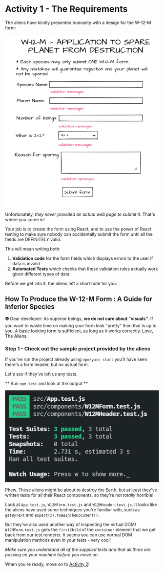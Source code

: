 # Activity 1 - The Requirements

The aliens have kindly presented humanity with a design for the W-12-M form:

![Sample Form](./public/sample-form.png)

Unfortunately, _they never provided an actual web page to submit it_. That's where you come in!

Your job is to create the form using React, and to use the power of React testing to make sure nobody can accidentally submit the form until all the fields are DEFINITELY valid.

This will mean writing both:

1. **Validation code** for the form fields which displays errors to the user if data is invalid
2. **Automated Tests** which checks that these validation rules actually work given different types of data

Before we get into it, the aliens left a short note for you:

## How To Produce the W-12-M Form : A Guide for Inferior Species

👽 Dear developer: As superior beings, **we do not care about "visuals"**. If you want to waste time on making your form look "pretty" then that is up to you. A basic looking form is sufficient, as long as it works correctly. Love, The Aliens.

### Step 1 - Check out the sample project provided by the aliens

If you've run the project already using `npm/yarn start` you'll have seen there's a form header, but no actual form.

Let's see if they've left us any tests.

** Run `npm test` and look at the output **

![Sample Test Output](./public/sample-test-output.jpg?raw=true)

Phew. These aliens might be about to destroy the Earth, but at least they've written tests for all their React components, so they're not _totally_ horrible!

Look at `App.test.js`, `W12MForm.test.js` and `W12MHeader.test.js`. It looks like the aliens have used some techniques you're familiar with, such as `getByText` and `expect(x).toBeInTheDocument()`.

But they've also used another way of inspecting the virtual DOM! `W12MForm.test.js` gets the `firstChild` of the `container` element that we get back from our test renderer. It seems you can use normal DOM manipulation methods even in your tests - very cool!

_Make sure you understand all of the supplied tests and that all three are passing on your machine before you move on._

When you're ready, move on to [Activity 2](./activity-2.md)!
